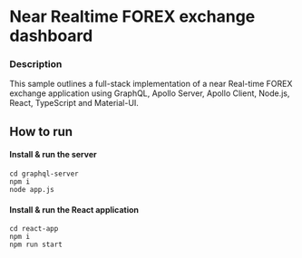# Near Realtime FOREX exchange dashboard

### Description
This sample outlines a full-stack implementation of a near Real-time FOREX exchange application using GraphQL, Apollo Server, Apollo Client, Node.js, React, TypeScript and Material-UI. 

## How to run

#### Install & run the server
```
cd graphql-server
npm i
node app.js
```

#### Install & run the React application
```
cd react-app
npm i
npm run start
```
